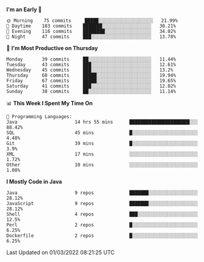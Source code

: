 <!--START_SECTION:waka-->
**I'm an Early 🐤** 

```text
🌞 Morning    75 commits     █████░░░░░░░░░░░░░░░░░░░░   21.99% 
🌆 Daytime    103 commits    ███████░░░░░░░░░░░░░░░░░░   30.21% 
🌃 Evening    116 commits    ████████░░░░░░░░░░░░░░░░░   34.02% 
🌙 Night      47 commits     ███░░░░░░░░░░░░░░░░░░░░░░   13.78%

```
📅 **I'm Most Productive on Thursday** 

```text
Monday       39 commits     ██░░░░░░░░░░░░░░░░░░░░░░░   11.44% 
Tuesday      43 commits     ███░░░░░░░░░░░░░░░░░░░░░░   12.61% 
Wednesday    45 commits     ███░░░░░░░░░░░░░░░░░░░░░░   13.2% 
Thursday     68 commits     █████░░░░░░░░░░░░░░░░░░░░   19.94% 
Friday       67 commits     █████░░░░░░░░░░░░░░░░░░░░   19.65% 
Saturday     41 commits     ███░░░░░░░░░░░░░░░░░░░░░░   12.02% 
Sunday       38 commits     ██░░░░░░░░░░░░░░░░░░░░░░░   11.14%

```


📊 **This Week I Spent My Time On** 

```text
💬 Programming Languages: 
Java                     14 hrs 55 mins      ██████████████████████░░░   88.42% 
SQL                      45 mins             █░░░░░░░░░░░░░░░░░░░░░░░░   4.48% 
Git                      39 mins             █░░░░░░░░░░░░░░░░░░░░░░░░   3.9% 
XML                      17 mins             ░░░░░░░░░░░░░░░░░░░░░░░░░   1.72% 
Other                    10 mins             ░░░░░░░░░░░░░░░░░░░░░░░░░   1.08%

```

**I Mostly Code in Java** 

```text
Java                     9 repos             ███████░░░░░░░░░░░░░░░░░░   28.12% 
JavaScript               9 repos             ███████░░░░░░░░░░░░░░░░░░   28.12% 
Shell                    4 repos             ███░░░░░░░░░░░░░░░░░░░░░░   12.5% 
Perl                     2 repos             █░░░░░░░░░░░░░░░░░░░░░░░░   6.25% 
Dockerfile               2 repos             █░░░░░░░░░░░░░░░░░░░░░░░░   6.25%

```



 Last Updated on 01/03/2022 08:21:25 UTC
<!--END_SECTION:waka-->
